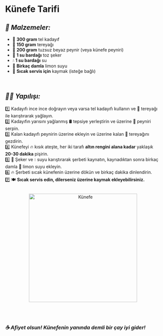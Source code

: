 # Künefe Tarifi


## *📌 Malzemeler:*  
- 🧵 **300 gram** tel kadayıf  
- 🧈 **150 gram** tereyağı  
- 🧀 **200 gram** tuzsuz beyaz peynir (veya künefe peyniri)  
- 🍚 **1 su bardağı** toz şeker  
- 💧 **1 su bardağı** su  
- 🍋 **Birkaç damla** limon suyu  
- 🍨 **Sıcak servis için** kaymak (isteğe bağlı)
  
</br>

##  *👨‍🍳 Yapılışı:*  
1️⃣ Kadayıfı ince ince doğrayın veya varsa tel kadayıfı kullanın ve 🧈 tereyağı ile karıştırarak yağlayın.  
2️⃣ Kadayıfın yarısını yağlanmış 🛢️ tepsiye yerleştirin ve üzerine 🧀 peyniri serpin.  
3️⃣ Kalan kadayıfı peynirin üzerine ekleyin ve üzerine kalan 🧈 tereyağını gezdirin.  
4️⃣ Künefeyi 🔥 kısık ateşte, her iki tarafı **altın rengini alana kadar** yaklaşık **20-30 dakika** pişirin.  
5️⃣ 🍚 Şeker ve 💧 suyu karıştırarak şerbeti kaynatın, kaynadıktan sonra birkaç damla 🍋 limon suyu ekleyin.  
6️⃣ 🔥 Şerbeti sıcak künefenin üzerine dökün ve birkaç dakika dinlendirin.  
7️⃣ 🍽️ **Sıcak servis edin, dilerseniz üzerine kaymak ekleyebilirsiniz.**  

</br>

<div align="center">
<img src="./images/künefe.jpg" alt="Künefe" width="350"/>  
</div>

</br> </br>

### *☕ Afiyet olsun! Künefenin yanında demli bir çay iyi gider!* 

